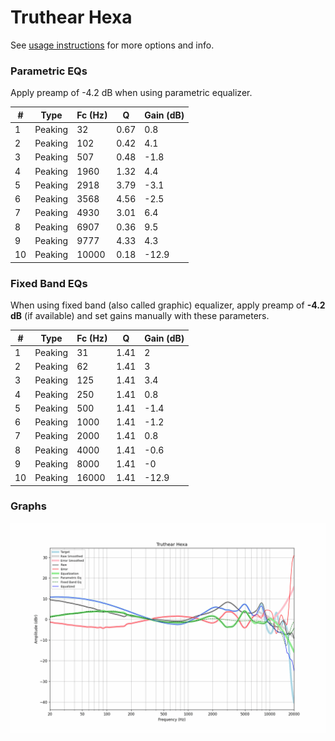 # Truthear Hexa
See [usage instructions](https://github.com/jaakkopasanen/AutoEq#usage) for more options and info.

### Parametric EQs
Apply preamp of -4.2 dB when using parametric equalizer.

|   # | Type    |   Fc (Hz) |    Q |   Gain (dB) |
|-----|---------|-----------|------|-------------|
|   1 | Peaking |        32 | 0.67 |         0.8 |
|   2 | Peaking |       102 | 0.42 |         4.1 |
|   3 | Peaking |       507 | 0.48 |        -1.8 |
|   4 | Peaking |      1960 | 1.32 |         4.4 |
|   5 | Peaking |      2918 | 3.79 |        -3.1 |
|   6 | Peaking |      3568 | 4.56 |        -2.5 |
|   7 | Peaking |      4930 | 3.01 |         6.4 |
|   8 | Peaking |      6907 | 0.36 |         9.5 |
|   9 | Peaking |      9777 | 4.33 |         4.3 |
|  10 | Peaking |     10000 | 0.18 |       -12.9 |

### Fixed Band EQs
When using fixed band (also called graphic) equalizer, apply preamp of **-4.2 dB** (if available) and set gains manually with these parameters.

|   # | Type    |   Fc (Hz) |    Q |   Gain (dB) |
|-----|---------|-----------|------|-------------|
|   1 | Peaking |        31 | 1.41 |         2   |
|   2 | Peaking |        62 | 1.41 |         3   |
|   3 | Peaking |       125 | 1.41 |         3.4 |
|   4 | Peaking |       250 | 1.41 |         0.8 |
|   5 | Peaking |       500 | 1.41 |        -1.4 |
|   6 | Peaking |      1000 | 1.41 |        -1.2 |
|   7 | Peaking |      2000 | 1.41 |         0.8 |
|   8 | Peaking |      4000 | 1.41 |        -0.6 |
|   9 | Peaking |      8000 | 1.41 |        -0   |
|  10 | Peaking |     16000 | 1.41 |       -12.9 |

### Graphs
![](./Truthear%20Hexa.png)

